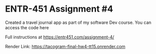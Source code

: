 # ENTR-451 Assignment #4

Created a travel journal app as part of my software Dev course. You can access the code here 

Full instructions at https://entr451.com/assignment-4/

Render Link: https://tacogram-final-hw4-tt15.onrender.com

